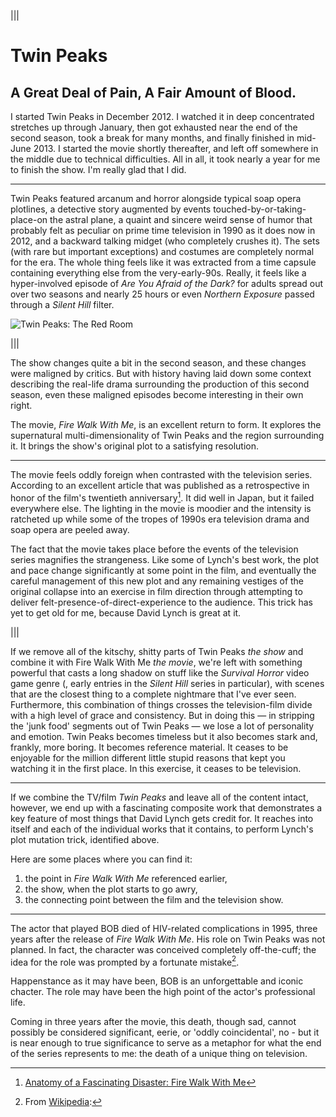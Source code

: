 |||

  # Twin Peaks

  ## A Great Deal of Pain, A Fair Amount of Blood.

  I started Twin Peaks in December 2012. I watched it in deep concentrated
  stretches up through January, then got exhausted near the end of the second
  season, took a break for many months, and finally finished  in mid-June 2013.
  I started the movie shortly thereafter, and left off somewhere in the middle
  due to technical difficulties. All in all, it took nearly a year for me to
  finish the show. I'm really glad that I did.

  ---

  Twin Peaks featured arcanum and horror alongside typical soap opera plotlines,
  a detective story augmented by events touched-by-or-taking-place-on the astral plane,
  a quaint and sincere weird sense of humor that probably felt
  as peculiar on prime time television in 1990 as it does now in 2012,
  and a backward talking midget (who completely crushes it).
  The sets (with rare but important exceptions) and costumes are completely normal for the era.
  The whole thing feels like it was extracted from a time capsule containing
  everything else from the very-early-90s. Really, it feels like
  a hyper-involved episode of _Are You Afraid of the Dark?_ for adults
  spread out over two seasons and nearly 25 hours or even _Northern Exposure_
  passed through a _Silent Hill_ filter.

  ![Twin Peaks: The Red Room][opener]

|||

  The show changes quite a bit in the second season, and these changes
  were maligned by critics. But with history having laid down some context
  describing the real-life drama surrounding the production of this second
  season, even these maligned episodes become interesting in their own right.

  The movie, _Fire Walk With Me_, is an excellent return to form.
  It explores the supernatural multi-dimensionality of Twin Peaks and the region
  surrounding it. It brings the show's original plot to a satisfying resolution.

  ---

  The movie feels oddly foreign when contrasted with the television series.
  According to an excellent article that was published as a retrospective
  in honor of the film's twentieth anniversary[^1]. It did well in Japan,
  but it failed everywhere else. The lighting in the movie is moodier
  and the intensity is ratcheted up while some of the tropes of 1990s era
  television drama and soap opera are peeled away.

  The fact that the movie takes place before the events of the television series
  magnifies the strangeness. Like some of Lynch's best work, the plot and pace change
  significantly at some point in the film, and eventually the careful
  management of this new plot and any remaining vestiges of the original
  collapse into an exercise in film direction through attempting to deliver
  felt-presence-of-direct-experience to the audience.
  This trick has yet to get old for me, because David Lynch is great at it.

|||

  If we remove all of the kitschy, shitty parts of Twin Peaks _the show_
  and combine it with Fire Walk With Me _the movie_, we're left with something
  powerful that casts a long shadow on stuff like the _Survival Horror_
  video game genre (, early entries in the _Silent Hill_ series in particular),
  with scenes that are the closest thing to a complete nightmare that I've
  ever seen. Furthermore, this combination of things crosses the
  television-film divide with a high level of grace and consistency. But in
  doing this — in stripping the 'junk food' segments out of Twin Peaks — we lose
  a lot of personality and emotion. Twin Peaks becomes timeless but it also
  becomes stark and, frankly, more boring. It becomes reference material.
  It ceases to be enjoyable for the million different little stupid reasons
  that kept you watching it in the first place. In this exercise,
  it ceases to be television.

  ---

  If we combine the TV/film _Twin Peaks_ and leave all of the content intact,
  however, we end up with a fascinating composite work that demonstrates
  a key feature of most things that David Lynch gets credit for.
  It reaches into itself and each of the individual works that it contains,
  to perform Lynch's plot mutation trick, identified above.

  Here are some places where you can find it:

  1. the point in _Fire Walk With Me_ referenced earlier,
  2. the show, when the plot starts to go awry,
  3. the connecting point between the film and the television show.

---

The actor that played BOB died of HIV-related complications in 1995,
three years after the release of _Fire Walk With Me_. His role on Twin Peaks
was not planned. In fact, the character was conceived completely off-the-cuff;
the idea for the role was prompted by a fortunate mistake[^2].

Happenstance as it may have been, BOB is an unforgettable and iconic chacter.
The role may have been the high point of the actor's professional life.

Coming in three years after the movie, this death, though sad, cannot possibly
be considered significant, eerie, or 'oddly coincidental', no - but it is near
enough to true significance to serve as a metaphor for what the end of the
series represents to me: the death of a unique thing on television.


[^1]:[Anatomy of a Fascinating Disaster: Fire Walk With Me](http://www.grantland.com/story/_/id/8311326/twenty-things-david-lynch-fire-walk-its-20th-anniversary)

[^2]:From [Wikipedia](http://en.wikipedia.org/wiki/Killer_BOB#Conceptual_history):

[opener]: http://cloud.ahfr.org/images/a59aeeb7b7683ac973a373fb92439a6f_o.jpg
